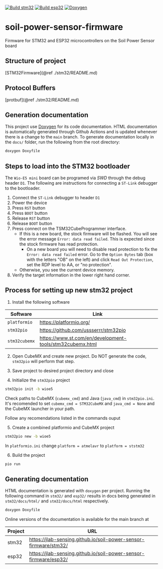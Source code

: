 [![Build stm32](https://github.com/jlab-sensing/soil-power-sensor-firmware/actions/workflows/stm32.yaml/badge.svg)](https://github.com/jlab-sensing/soil-power-sensor-firmware/actions/workflows/stm32.yaml) [![Build esp32](https://github.com/jlab-sensing/soil-power-sensor-firmware/actions/workflows/esp32.yaml/badge.svg)](https://github.com/jlab-sensing/soil-power-sensor-firmware/actions/workflows/esp32.yaml) [![Doxygen](https://github.com/jlab-sensing/soil-power-sensor-firmware/actions/workflows/docs.yaml/badge.svg)](https://github.com/jlab-sensing/soil-power-sensor-firmware/actions/workflows/docs.yaml)

# soil-power-sensor-firmware

Firmware for STM32 and ESP32 microcontrollers on the Soil Power Sensor board

## Structure of project

[STM32Firmware](@ref ./stm32/README.md)

## Protocol Buffers

[protbuf](@ref ./stm32/README.md)

## Generation documentation

This project use [Doxygen](https://www.doxygen.nl/) for its code documentation. HTML documentation is automatically generated through Github Actions and is updated whenever there is a change to the `main` branch. To generate documentation locally in the `docs/` folder, run the following from the root directory:

```bash
doxygen Doxyfile
```

## Steps to load into the STM32 bootloader

The `Wio-E5 mini` board can be programed via *SWD* through the debug header `D1`. The following are instructions for connecting a `ST-Link` debugger to the bootloader.

1. Connect the `ST-Link` debugger to header `D1`
1. Power the device
2. Press `RST` button
3. Press `BOOT` button
4. Release `RST` button
5. Release `BOOT` button
6. Press connect on the TSM32CubeProgrammer interface.
	- If this is a new board, the stock firmware will be flashed. You will see the error message `Error: data read failed`. This is expected since the stock firmware has read protection.
		- On a new board you will need to disable read protection to fix the `Error: data read failed` error. Go to the `Option Bytes` tab (box with the letters "OB" on the left) and click `Read Out Protection`, set the RDP level to AA, or "no protection".
	- Otherwise, you see the current device memory.
7. Verify the target information in the lower right hand corner.

## Process for setting up new stm32 project

1. Install the following software

| Software | Link |
| --- | --- |
| `platformio` | https://platformio.org/ |
| `stm32pio` | https://github.com/ussserrr/stm32pio |
| `stm32cubemx` | https://www.st.com/en/development-tools/stm32cubemx.html |

2. Open CubeMX and create new project. Do NOT generate the code, `stm32pio` will perform that step.

3. Save project to desired project directory and close

4. Initialize the `stm32pio` project

```bash
stm32pio init -b wioe5
```

Check paths to CubeMX (`cubemx_cmd`) and Java (`java_cmd`) in `stm32pio.ini`. It's recomended to set `cubemx_cmd = STM32CubeMX` and `java_cmd = None` and the CubeMX launcher in your path.

Follow any recomendations listed in the commands ouput

5. Create a combined platformio and CubeMX project

```bash
stm32pio new -b wioe5
```

In `platformio.ini` change `platform = atmelavr` to `platform = ststm32`

6. Build the project

```bash
pio run
```


## Generating documentation

HTML documentation is generated with `doxygen` per project. Running the following command in `stm32/` and `esp32/` results in docs being generated in `stm32/docs/html/` and `stm32/docs/html` respectively.

```bash
doxygen Doxyfile
```

Online versions of the documentation is available for the main branch at

| Project | URL                                                  |
|---------|------------------------------------------------------|
| stm32   | https://jlab-sensing.github.io/soil-power-sensor-firmware/stm32/ |
| esp32   | https://jlab-sensing.github.io/soil-power-sensor-firmware/esp32/ |

